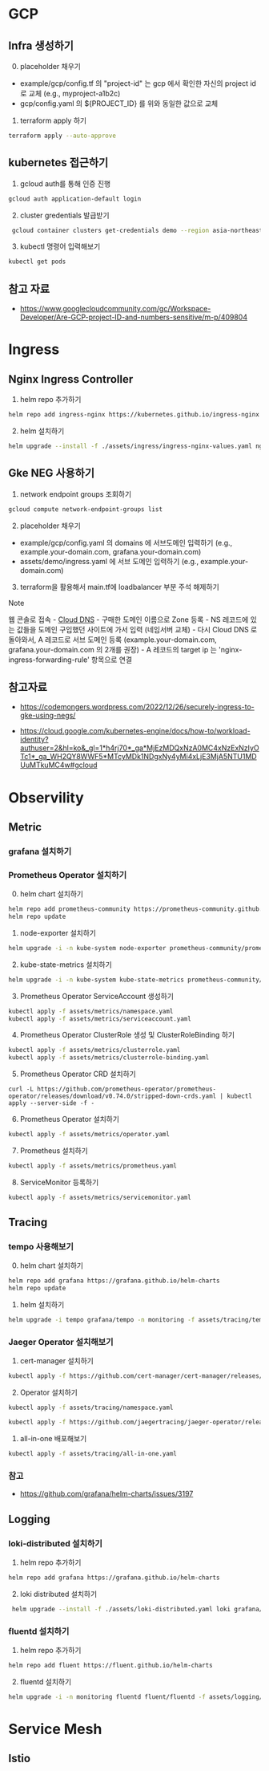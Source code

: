 # GCP

## Infra 생성하기

0. placeholder 채우기

  - example/gcp/config.tf 의 "project-id" 는 gcp 에서 확인한 자신의 project id 로 교체 (e.g., myproject-a1b2c)
  - gcp/config.yaml 의 ${PROJECT_ID} 를 위와 동일한 값으로 교체

1. terraform apply 하기

```sh
terraform apply --auto-approve
```

## kubernetes 접근하기

1. gcloud auth를 통해 인증 진행

```sh
gcloud auth application-default login
```

2. cluster gredentials 발급받기

```sh
 gcloud container clusters get-credentials demo --region asia-northeast3
```

3. kubectl 명령어 입력해보기

```sh
kubectl get pods
```

## 참고 자료

- https://www.googlecloudcommunity.com/gc/Workspace-Developer/Are-GCP-project-ID-and-numbers-sensitive/m-p/409804

# Ingress

## Nginx Ingress Controller

1. helm repo 추가하기

```sh
helm repo add ingress-nginx https://kubernetes.github.io/ingress-nginx
```

2. helm 설치하기

```sh
helm upgrade --install -f ./assets/ingress/ingress-nginx-values.yaml nginx-ingress ingress-nginx/ingress-nginx -n nginx-ingress --create-namespace
```
 
## Gke NEG 사용하기

1. network endpoint groups 조회하기

```sh
gcloud compute network-endpoint-groups list
```

2. placeholder 채우기

  - example/gcp/config.yaml 의 domains 에 서브도메인 입력하기 (e.g., example.your-domain.com, grafana.your-domain.com)
  - assets/demo/ingress.yaml 에 서브 도메인 입력하기 (e.g., example.your-domain.com)

3. terraform을 활용해서 main.tf에 loadbalancer 부분 주석 해제하기

> [!NOTE]  
> 웹 콘솔로 접속 - [Cloud DNS](https://console.cloud.google.com/net-services/dns/zones) - 구매한 도메인 이름으로 Zone 등록 - NS 레코드에 있는 값들을 도메인 구입했던 사이트에 가서 입력 (네임서버 교체) - 다시 Cloud DNS 로 돌아와서, A 레코드로 서브 도메인 등록 (example.your-domain.com, grafana.your-domain.com 의 2개를 권장) - A 레코드의 target ip 는 'nginx-ingress-forwarding-rule' 항목으로 연결

## 참고자료

- https://codemongers.wordpress.com/2022/12/26/securely-ingress-to-gke-using-negs/

- https://cloud.google.com/kubernetes-engine/docs/how-to/workload-identity?authuser=2&hl=ko&_gl=1*h4rj70*_ga*MjEzMDQxNzA0MC4xNzExNzIyOTc1*_ga_WH2QY8WWF5*MTcyMDk1NDgxNy4yMi4xLjE3MjA5NTU1MDUuMTkuMC4w#gcloud

# Observility

## Metric

### grafana 설치하기

### Prometheus Operator 설치하기

0. helm chart 설치하기

```sh
helm repo add prometheus-community https://prometheus-community.github.io/helm-charts     
helm repo update
```

1. node-exporter 설치하기

```sh
helm upgrade -i -n kube-system node-exporter prometheus-community/prometheus-node-exporter
```

2. kube-state-metrics 설치하기

```sh
helm upgrade -i -n kube-system kube-state-metrics prometheus-community/kube-state-metrics
```

3. Prometheus Operator ServiceAccount 생성하기

```sh
kubectl apply -f assets/metrics/namespace.yaml
kubectl apply -f assets/metrics/serviceaccount.yaml
```

4. Prometheus Operator ClusterRole 생성 및 ClusterRoleBinding 하기

```sh
kubectl apply -f assets/metrics/clusterrole.yaml
kubectl apply -f assets/metrics/clusterrole-binding.yaml
```

5. Prometheus Operator CRD 설치하기

```
curl -L https://github.com/prometheus-operator/prometheus-operator/releases/download/v0.74.0/stripped-down-crds.yaml | kubectl apply --server-side -f -
```

6. Prometheus Operator 설치하기

```sh
kubectl apply -f assets/metrics/operator.yaml
```

7. Prometheus 설치하기

```sh
kubectl apply -f assets/metrics/prometheus.yaml
```

8. ServiceMonitor 등록하기

```sh
kubectl apply -f assets/metrics/servicemonitor.yaml
```

## Tracing

### tempo 사용해보기

0. helm chart 설치하기

```sh
helm repo add grafana https://grafana.github.io/helm-charts                   
helm repo update
```

1. helm 설치하기

```sh
helm upgrade -i tempo grafana/tempo -n monitoring -f assets/tracing/tempo.yaml
```

### Jaeger Operator 설치해보기

1. cert-manager 설치하기

```sh
kubectl apply -f https://github.com/cert-manager/cert-manager/releases/download/v1.15.1/cert-manager.yaml
```

2. Operator 설치하기

```sh
kubectl apply -f assets/tracing/namespace.yaml

kubectl apply -f https://github.com/jaegertracing/jaeger-operator/releases/download/v1.57.0/jaeger-operator.yaml -n observability
```

1. all-in-one 배포해보기

```sh
kubectl apply -f assets/tracing/all-in-one.yaml
```

### 참고

- https://github.com/grafana/helm-charts/issues/3197

## Logging

### loki-distributed 설치하기

1. helm repo 추가하기

```sh
helm repo add grafana https://grafana.github.io/helm-charts
```

2. loki distributed 설치하기

```sh
 helm upgrade --install -f ./assets/loki-distributed.yaml loki grafana/loki-distributed -n monitoring
```

### fluentd 설치하기

1. helm repo 추가하기

```sh
helm repo add fluent https://fluent.github.io/helm-charts
```

2. fluentd 설치하기

```sh
helm upgrade -i -n monitoring fluentd fluent/fluentd -f assets/logging/fluentd.yaml --version 0.3.9
```

# Service Mesh

## Istio
